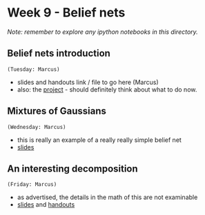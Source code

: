 # Week 9 - Belief nets

_Note: remember to explore any ipython notebooks in this directory._




## Belief nets introduction
`(Tuesday: Marcus)`
* slides and handouts link / file to go here (Marcus)
* also: the [project](https://github.com/garibaldu/comp421/blob/master/Assignments/Project.md) - should definitely think about what to do now.

## Mixtures of Gaussians
`(Wednesday: Marcus)`
* this is really an example of a really really simple belief net
* [slides](mix_of_Gaussian_slides.pdf) 

## An interesting decomposition
`(Friday: Marcus)`
* as advertised, the details in the math of this are not examinable
* [slides](decomposition.pdf) and [handouts]()


